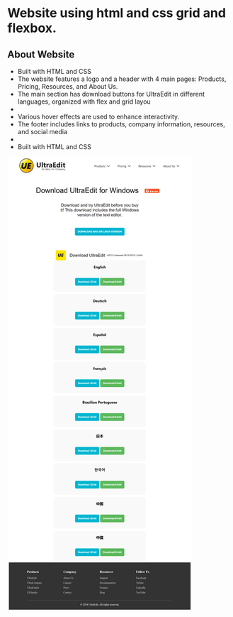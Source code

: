 <h1>Website using html and css grid and flexbox.</h1>
<h2>About Website </h2>
<ul>
    <li>Built with HTML and CSS</li>
    <li>The website features a logo and a header with 4 main pages: Products, Pricing, Resources, and About Us.</li>
    <li>The main section has download buttons for UltraEdit in different languages, organized with flex and grid layou<li>
    <li>Various hover effects are used to enhance interactivity.</li>
    <li>The footer includes links to products, company information, resources, and social media<li>
    <li>Built with HTML and CSS</li>
</ul>
<img src="capture.png">